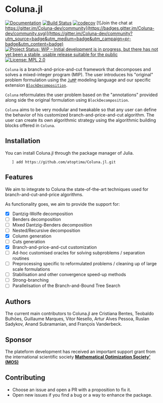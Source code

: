 # Coluna.jl

[![Documentation](https://img.shields.io/badge/docs-latest-blue.svg)](https://atoptima.github.io/Coluna.jl/latest)
[![Build Status](https://travis-ci.org/atoptima/Coluna.jl.svg?branch=master)](https://travis-ci.org/atoptima/Coluna.jl)
[![codecov](https://codecov.io/gh/atoptima/Coluna.jl/branch/master/graph/badge.svg)](https://codecov.io/gh/atoptima/Coluna.jl)
[![Join the chat at https://gitter.im/Coluna-dev/community](https://badges.gitter.im/Coluna-dev/community.svg)](https://gitter.im/Coluna-dev/community?utm_source=badge&utm_medium=badge&utm_campaign=pr-badge&utm_content=badge)
[![Project Status: WIP – Initial development is in progress, but there has not yet been a stable, usable release suitable for the public](https://www.repostatus.org/badges/latest/wip.svg)](https://www.repostatus.org/#wip)
[![License: MPL 2.0](https://img.shields.io/badge/License-MPL%202.0-brightgreen.svg)](https://opensource.org/licenses/MPL-2.0)


`Coluna` is a branch-and-price-and-cut framework that decomposes and solves 
a mixed-integer program (MIP). The user introduces his "original" problem formulation using the [`JuMP`](https://github.com/JuliaOpt/JuMP.jl) modeling language and our specific extension
[`BlockDecomposition`](https://github.com/atoptima/BlockDecomposition.jl). 

`Coluna` reformulates the user problem based on the "annotations" provided along side the original formulation using `BlockDecomposition`.

`Coluna` aims to be very modular and tweakable so that any user can define the behavior of his customized branch-and-price-and-cut algorithm. The user can create its own algorithmic strategy using the algorithmic building blocks offered in `Coluna`.

## Installation

You can install Coluna.jl through the package manager of Julia. 

```
   ] add https://github.com/atoptima/Coluna.jl.git
```

## Features

We aim to integrate to Coluna the state-of-the-art techniques used for 
branch-and-cut-and-price algorithms.

As functionality goes, we aim to provide the support for:

- [x] Dantzig-Wolfe decomposition 
- [ ] Benders decomposition
- [ ] Mixed Dantzig-Benders decomposition
- [ ] Nested/Recursive decomposition
- [x] Column generation
- [ ] Cuts generation
- [x] Branch-and-price-and-cut customization
- [ ] Ad-hoc customised oracles for solving subproblems / separation routines
- [ ] Preprocessing specific to reformulated problems / cleaning up of large scale formulations 
- [ ] Stabilisation and other convergence speed-up methods
- [ ] Strong-branching 
- [ ] Parallelisation of the Branch-and-Bound Tree Search 

## Authors

The current main contributors to Coluna.jl are Cristiana Bentes, Teobaldo Bulhões, Guillaume Marques, Vitor Nesello, Artur Alves Pessoa, Ruslan Sadykov, Anand Subramanian, and François Vanderbeck.

## Sponsor

The plateform development has received an important support grant from the international scientific society [**Mathematical Optimization Society' (MOS)**](http://www.mathopt.org/)

## Contributing

- Choose an issue and open a PR with a proposition to fix it.
- Open new issues if you find a bug or a way to enhance the package.
